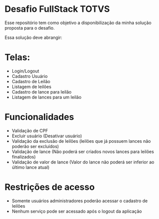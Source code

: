 # Desafio FullStack TOTVS

Esse repositório tem como objetivo a disponibilização da minha solução proposta para o desafio.

Essa solução deve abrangir:

# Telas:
- Login/Logout
- Cadastro Usuário
- Cadastro de Leilão
- Listagem de leilões
- Cadastro de lance para leilão
- Listagem de lances para um leilão

# Funcionalidades
- Validação de CPF 
- Excluir usuário (Desativar usuário)
- Validação da exclusão de leilões (leilões que já possuem lances não poderão ser excluídos)
- Validação de lance (Não poderá ser criados novos lances para leilões finalizados)
- Validação de valor de lance (Valor do lance não poderá ser inferior ao último lance atual)

# Restrições de acesso
- Somente usuários administradores poderão acessar o cadastro de leilões
- Nenhum serviço pode ser acessado após o logout da aplicação